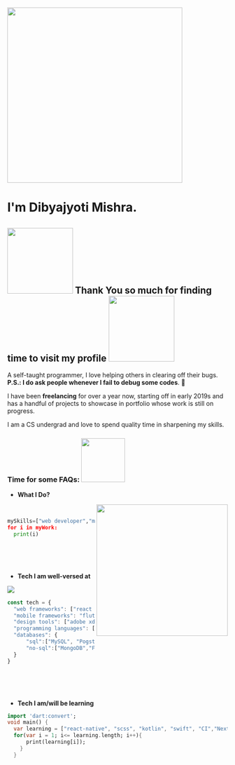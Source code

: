 ### <img src="https://media.giphy.com/media/3o7TKGAJ7CLp95cNI4/giphy.gif" width="400"> <h1>I'm Dibyajyoti Mishra.</h1> 
<h2><img src="https://media.giphy.com/media/3o6YgeW2KCMkubUVos/giphy.gif" width="150"> Thank You so much for finding time to visit my profile <img src="https://media.giphy.com/media/3o6YgeW2KCMkubUVos/giphy.gif" width="150"> </h2>

A self-taught programmer, I love helping others in clearing off their bugs.
<br/>
**P.S.: I do ask people whenever I fail to debug some codes**. 😬

I have been <strong>freelancing</strong> for over a year now, starting off in early 2019s and has a handful of projects to showcase in portfolio whose work is still on progress.

I am a CS undergrad and love to spend quality time in sharpening my skills.

<h3><b>Time for some FAQs:</b> <img src="https://media.giphy.com/media/Yqiw4XZ1LhMRRCL2ZO/giphy.gif" width="100"> </h3>

- **What I Do?**
<img align="right" src="https://media.giphy.com/media/M9kgjEsLG6LMbYC9dl/giphy.gif" width="300">
<br/>

```python
mySkills=["web developer","mobile application developer,"UI/UX designer"]
for i in myWork:
  print(i) 
 ```
 
<br/>
<br/>
<br/>

- **Tech I am well-versed at**
<img align="left" src="https://media.giphy.com/media/Y4ak9Ki2GZCbJxAnJD/giphy.gif">
<br/> 

```javascript
const tech = {
  "web frameworks": ["react js", "node js", "express js", "bootstrap", "gatsby js"],
  "mobile frameworks": "flutter",
  "design tools": ["adobe xd", "adobe illustrator"],
  "programming languages": ["python", "javascript", "typescript", "dart"],
  "databases": {
      "sql":["MySQL", "PogstreSQL"],
      "no-sql":["MongoDB","Firebase Database"]
  }
}
```
<br/>
<br/>
<br/>

- **Tech I am/will be learning**

```dart
import 'dart:convert';
void main() {
  var learning = ["react-native", "scss", "kotlin", "swift", "CI","Next JS" ];
  for(var i = 1; i<= learning.length; i++){
      print(learning[i]);
    }
  }
```
